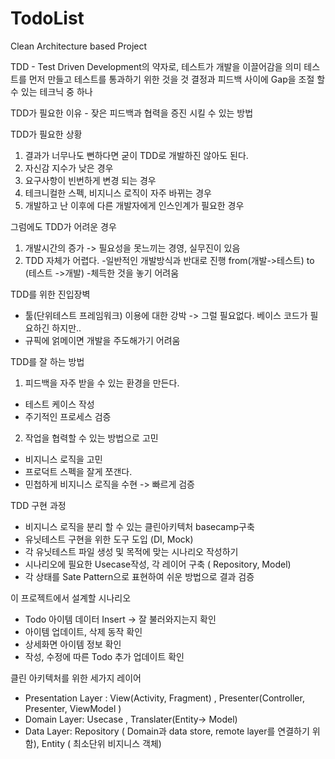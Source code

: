 # TodoList
Clean Architecture based Project 




TDD - Test Driven Development의 약자로, 테스트가 개발을 이끌어감을 의미
테스트를 먼저 만들고 테스트를 통과하기 위한 것을 것
결정과 피드백 사이에 Gap을 조절 할 수 있는 테크닉 중 하나

TDD가 필요한 이유 - 잦은 피드백과 협력을 증진 시킬 수 있는 방법

TDD가 필요한 상황
1. 결과가 너무나도 뻔하다면 굳이 TDD로 개발하진 않아도 된다.
2. 자신감 지수가 낮은 경우
3. 요구사항이 빈번하게 변경 되는 경우
4. 테크니컬한 스펙, 비지니스 로직이 자주 바뀌는 경우
5. 개발하고 난 이후에 다른 개발자에게 인스인계가 필요한 경우

그럼에도 TDD가 어려운 경우
1. 개발시간의 증가 -> 필요성을 못느끼는 경영, 실무진이 있음
2. TDD 자체가 어렵다.
   -일반적인 개발방식과 반대로 진행 from(개발->테스트) to (테스트 ->개발)
   -체득한 것을 놓기 어려움

TDD를 위한 진입장벽
- 툴(단위테스트 프레임워크) 이용에 대한 강박 -> 그럴 필요없다. 베이스 코드가 필요하긴 하지만..
- 규픽에 얽메이면 개발을 주도해가기 어려움

TDD를 잘 하는 방법
1. 피드백을 자주 받을 수 있는 환경을 만든다.
- 테스트 케이스 작성
- 주기적인 프로세스 검증
2. 작업을 협력할 수 있는 방법으로 고민
- 비지니스 로직을 고민
- 프로덕트 스펙을 잘게 쪼갠다.
- 민첩하게 비지니스 로직을 수현 -> 빠르게 검증

TDD 구현 과정
- 비지니스 로직을 분리 할 수 있는 클린아키텍처 basecamp구축
- 유닛테스트 구현을 위한 도구 도입 (DI, Mock)
- 각 유닛테스트 파일 생성 및 목적에 맞는 시나리오 작성하기
- 시나리오에 필요한 Usecase작성, 각 레이어 구축 ( Repository, Model)
- 각 상태를 Sate Pattern으로 표현하여 쉬운 방법으로 결과 검증

이 프로젝트에서 설계할 시나리오
- Todo 아이템 데이터 Insert -> 잘 불러와지는지 확인
- 아이템 업데이트, 삭제 동작 확인
- 상세화면 아이템 정보 확인
- 작성, 수정에 따른 Todo 추가 업데이트 확인

클린 아키텍처를 위한 세가지 레이어
- Presentation Layer : View(Activity, Fragment) , Presenter(Controller, Presenter, ViewModel )
- Domain Layer: Usecase , Translater(Entity-> Model)
- Data Layer:  Repository ( Domain과 data store, remote layer를 연결하기 위함), Entity ( 최소단위 비지니스 객체) 

